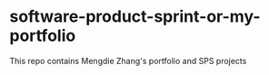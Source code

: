 # software-product-sprint-or-my-portfolio
This repo contains Mengdie Zhang's portfolio and SPS projects
